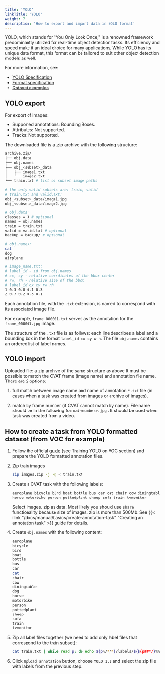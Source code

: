 ```yaml
---
title: 'YOLO'
linkTitle: 'YOLO'
weight: 7
description: 'How to export and import data in YOLO format'
---
```


YOLO, which stands for "You Only Look Once," is a renowned framework
predominantly utilized for real-time object detection tasks.
Its efficiency and speed make it an ideal choice for many applications.
While YOLO has its unique data format,
this format can be tailored to suit other object detection models as well.

For more information, see:

- [YOLO Specification](https://pjreddie.com/darknet/yolo/)
- [Format specification](https://github.com/AlexeyAB/darknet#how-to-train-to-detect-your-custom-objects)
- [Dataset examples](https://github.com/cvat-ai/datumaro/tree/v0.3/tests/assets/yolo_dataset)

## YOLO export

For export of images:

- Supported annotations: Bounding Boxes.
- Attributes: Not supported.
- Tracks: Not supported.

The downloaded file is a .zip archive with the following structure:

```bash
archive.zip/
├── obj.data
├── obj.names
├── obj_<subset>_data
│   ├── image1.txt
│   └── image2.txt
└── train.txt # list of subset image paths

# the only valid subsets are: train, valid
# train.txt and valid.txt:
obj_<subset>_data/image1.jpg
obj_<subset>_data/image2.jpg

# obj.data:
classes = 3 # optional
names = obj.names
train = train.txt
valid = valid.txt # optional
backup = backup/ # optional

# obj.names:
cat
dog
airplane

# image_name.txt:
# label_id - id from obj.names
# cx, cy - relative coordinates of the bbox center
# rw, rh - relative size of the bbox
# label_id cx cy rw rh
1 0.3 0.8 0.1 0.3
2 0.7 0.2 0.3 0.1
```

Each annotation file, with the `.txt` extension,
is named to correspond with its associated image file.

For example, `frame_000001.txt` serves as the annotation for the
`frame_000001.jpg` image.

The structure of the `.txt` file is as follows:
each line describes a label and a bounding box
in the format `label_id cx cy w h`.
The file `obj.names` contains an ordered list of label names.

## YOLO import

Uploaded file: a zip archive of the same structure as above
It must be possible to match the CVAT frame (image name)
and annotation file name. There are 2 options:

1. full match between image name and name of annotation `*.txt` file
   (in cases when a task was created from images or archive of images).

1. match by frame number (if CVAT cannot match by name). File name
   should be in the following format `<number>.jpg` .
   It should be used when task was created from a video.

## How to create a task from YOLO formatted dataset (from VOC for example)

1. Follow the official [guide](https://pjreddie.com/darknet/yolo/) (see Training YOLO on VOC section)
   and prepare the YOLO formatted annotation files.

1. Zip train images

   ```bash
   zip images.zip -j -@ < train.txt
   ```

1. Create a CVAT task with the following labels:

   ```bash
   aeroplane bicycle bird boat bottle bus car cat chair cow diningtable dog
   horse motorbike person pottedplant sheep sofa train tvmonitor
   ```

   Select images. zip as data. Most likely you should use `share`
   functionality because size of images. zip is more than 500Mb.
   See {{< ilink "/docs/manual/basics/create-annotation-task" "Creating an annotation task" >}}
   guide for details.

1. Create `obj.names` with the following content:

   ```bash
   aeroplane
   bicycle
   bird
   boat
   bottle
   bus
   car
   cat
   chair
   cow
   diningtable
   dog
   horse
   motorbike
   person
   pottedplant
   sheep
   sofa
   train
   tvmonitor
   ```

1. Zip all label files together (we need to add only label files that correspond to the train subset):

   ```bash
   cat train.txt | while read p; do echo ${p%/*/*}/labels/${${p##*/}%%.*}.txt; done | zip labels.zip -j -@ obj.names
   ```

1. Click `Upload annotation` button, choose `YOLO 1.1` and select the zip
   file with labels from the previous step.
